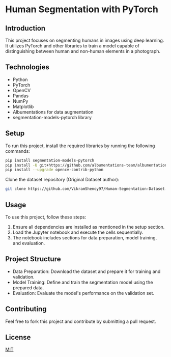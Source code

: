 # Human Segmentation with PyTorch

## Introduction
This project focuses on segmenting humans in images using deep learning. It utilizes PyTorch and other libraries to train a model capable of distinguishing between human and non-human elements in a photograph.

## Technologies
- Python
- PyTorch
- OpenCV
- Pandas
- NumPy
- Matplotlib
- Albumentations for data augmentation
- segmentation-models-pytorch library

## Setup
To run this project, install the required libraries by running the following commands:

```bash
pip install segmentation-models-pytorch
pip install -U git+https://github.com/albumentations-team/albumentations
pip install --upgrade opencv-contrib-python
```

Clone the dataset repository (Original Dataset author):

```bash
git clone https://github.com/VikramShenoy97/Human-Segmentation-Dataset.git
```

## Usage
To use this project, follow these steps:
1. Ensure all dependencies are installed as mentioned in the setup section.
2. Load the Jupyter notebook and execute the cells sequentially.
3. The notebook includes sections for data preparation, model training, and evaluation.

## Project Structure
- Data Preparation: Download the dataset and prepare it for training and validation.
- Model Training: Define and train the segmentation model using the prepared data.
- Evaluation: Evaluate the model's performance on the validation set.

## Contributing
Feel free to fork this project and contribute by submitting a pull request.

## License
[MIT](https://choosealicense.com/licenses/mit/)